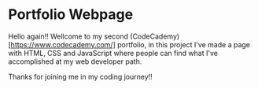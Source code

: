 # Portfolio Webpage

Hello again!! Wellcome to my second (CodeCademy)[https://www.codecademy.com/] portfolio, in this project I've made a page with HTML, CSS and JavaScript where people can find what I've accomplished at my web developer path.

Thanks for joining me in my coding journey!!